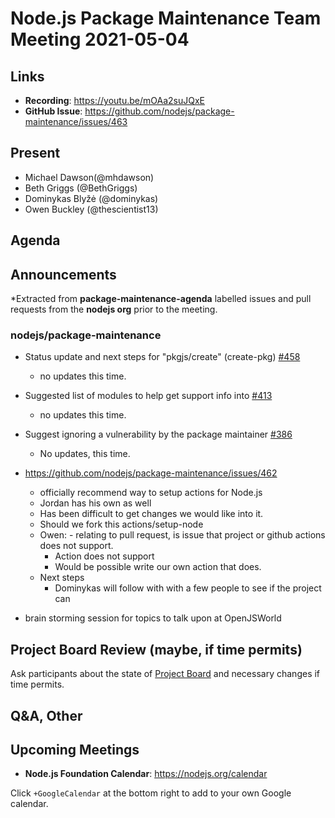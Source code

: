 # Node.js  Package Maintenance Team Meeting 2021-05-04

## Links

* **Recording**: <https://youtu.be/mOAa2suJQxE> 
* **GitHub Issue**: <https://github.com/nodejs/package-maintenance/issues/463>

## Present

* Michael Dawson(@mhdawson)
* Beth Griggs (@BethGriggs)
* Dominykas Blyžė (@dominykas)
* Owen Buckley (@thescientist13)

## Agenda

## Announcements

*Extracted from **package-maintenance-agenda** labelled issues and pull requests from the **nodejs org** prior to the meeting.

### nodejs/package-maintenance

* Status update and next steps for "pkgjs/create" (create-pkg) [#458](https://github.com/nodejs/package-maintenance/issues/458)
  * no updates this time.

* Suggested list of modules to help get support info into [#413](https://github.com/nodejs/package-maintenance/issues/413)
  * no updates this time.

* Suggest ignoring a vulnerability by the package maintainer [#386](https://github.com/nodejs/package-maintenance/issues/386)
  * No updates, this time.

* <https://github.com/nodejs/package-maintenance/issues/462>
  * officially recommend way to setup actions for Node.js
  * Jordan has his own as well
  * Has been difficult to get changes we would like into it.
  * Should we fork this actions/setup-node
  * Owen: - relating to pull request, is issue that project or github actions does not support.
    * Action does not support
    * Would be possible write our own action that does.
  * Next steps
    * Dominykas will follow with with a few people to see if the project can

* brain storming session for topics to talk upon at OpenJSWorld

## Project Board Review (maybe, if time permits)

Ask participants about the state of [Project Board](https://github.com/nodejs/package-maintenance/projects/1) and necessary changes if time permits.

## Q&A, Other

## Upcoming Meetings

* **Node.js Foundation Calendar**: <https://nodejs.org/calendar>

Click `+GoogleCalendar` at the bottom right to add to your own Google calendar.
